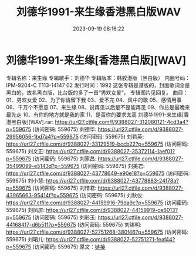 ﻿---
title: 刘德华1991-来生缘香港黑白版WAV
date: 2023-09-19 08:16:22
categories: WAV车载音乐、镜像
tags: 华语中文
---
# 刘德华1991-来生缘[香港黑白版][WAV]

专辑名称：来生缘
专辑歌手：刘德华
专辑版本：韩胶港版（黑白版）
内圈号码：IPM-9204-C T113-14147 02
发行时间：1992
这张专辑是港版的，封面歌词全是黑白的，故名黑白版，比台版的多了一首“男欢女爱”。
专辑图片见回复。
曲目：
01、男欢女爱
02、为了你请留下我
03、爱不完
04、风中的歌
05、感情用事
06、千万个不愿意
07、来生缘
08、说再见以后是不是能再见
09、你总是最晚来最先走
10、有你的地方就是我的家
11、是否你的要求太高
刘德华1991-来生缘[香港黑白版][WAV].rar: https://url27.ctfile.com/f/9388027-312080121-4cd3a4?p=559675
(访问密码: 559675)
刘德华: https://url27.ctfile.com/d/9388027-29956056-1bd7a4?p=559675
(访问密码: 559675)
刘若英: https://url27.ctfile.com/d/9388027-33129519-bccb22?p=559675
(访问密码: 559675)
刘文正: https://url27.ctfile.com/d/9388027-35372114-1aef01?p=559675
(访问密码: 559675)
刘家昌: https://url27.ctfile.com/d/9388027-35499099-e5143d?p=559675
(访问密码: 559675)
刘美君: https://url27.ctfile.com/d/9388027-43778649-e90e18?p=559675
(访问密码: 559675)
刘小慧: https://url27.ctfile.com/d/9388027-43778883-24f78a?p=559675
(访问密码: 559675)
刘惜君: https://url27.ctfile.com/d/9388027-43965663-95414f?p=559675
(访问密码: 559675)
刘秋仪: https://url27.ctfile.com/d/9388027-44159916-79da9c?p=559675
(访问密码: 559675)
刘凤屏: https://url27.ctfile.com/d/9388027-44159919-ce6013?p=559675
(访问密码: 559675)
刘彩玉: https://url27.ctfile.com/d/9388027-44168417-d6b511?p=559675
(访问密码: 559675)
刘锡明: https://url27.ctfile.com/d/9388027-52751268-380f46?p=559675
(访问密码: 559675)
刘珺儿: https://url27.ctfile.com/d/9388027-52751271-feaf44?p=559675
(访问密码: 559675)
原文：[链接](https://blog.sina.com.cn/s/blog_1647c7e76010313ha.html)